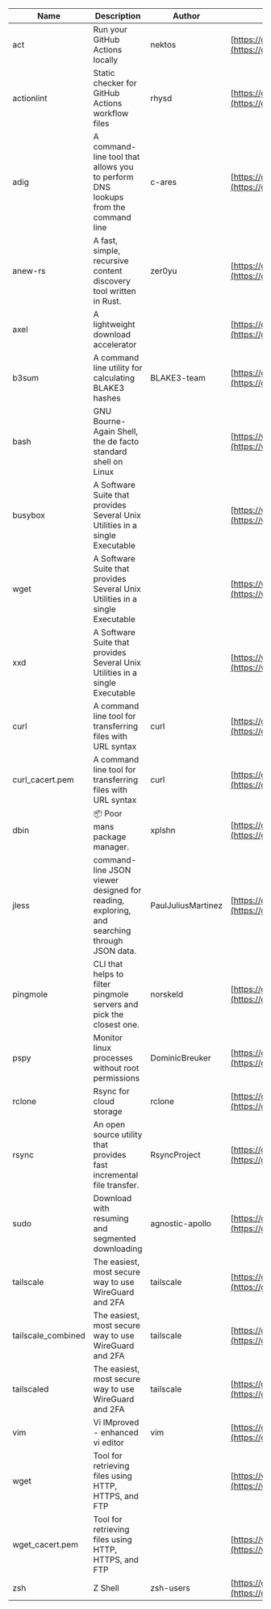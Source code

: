 | Name | Description | Author | WebURL | Repository | Stars | Version | Updated | Size | SHA256SUM | B3SUM | Source | Language | License |
| ---- | ----------- | ------ | ------ | ---------- | ----- | ------- | ------- | ---- | --- | ------|------ | -------- | ------- |
| act | Run your GitHub Actions locally | nektos | [https://github.com/nektos/act](https://github.com/nektos/act) | [https://github.com/nektos/act](https://github.com/nektos/act) | 54376 | v0.2.68 | 2024-10-07T02:49:32Z |  | 05fbdb1e6df1b420e67c9635571782116a974234485552915062a927243601ed | 7551cdcfd70750272f52f6a13a6e6a5a3493df5cfc0af765a1281f81127f1207 | https://bin.ajam.dev/arm64_v8a_Android/act | Go | MIT License |
| actionlint | Static checker for GitHub Actions workflow files | rhysd | [https://github.com/rhysd/actionlint](https://github.com/rhysd/actionlint) | [https://github.com/rhysd/actionlint](https://github.com/rhysd/actionlint) | 2722 | v1.7.3 | 2024-10-05T05:36:35Z |  | c3216fc038dd0dfb3e88d46ab061129ef56f45283c0feaa1e6498d40514bc463 | 747a57a1bc57d6348b2d9af55c0106696922cbcbdbbae25e8f78a0c3fd769f72 | https://bin.ajam.dev/arm64_v8a_Android/actionlint | Go | MIT License |
| adig | A command-line tool that allows you to perform DNS lookups from the command line | c-ares | [https://github.com/c-ares/c-ares](https://github.com/c-ares/c-ares) | [https://github.com/c-ares/c-ares](https://github.com/c-ares/c-ares) | 1855 | v1.33.1 | 2024-10-04T16:50:51Z |  | f73fdd57ac1398175856a7ec45407c83a292534add7f57269a95a04cd8fd0771 | 03fc191fb2c0593bc97a920fe7eee17733d7b3de4e7519217ded1207fe34c955 | https://bin.ajam.dev/arm64_v8a_Android/adig | C | MIT License |
| anew-rs | A fast, simple, recursive content discovery tool written in Rust. | zer0yu | [https://github.com/zer0yu/anew](https://github.com/zer0yu/anew) | [https://github.com/zer0yu/anew](https://github.com/zer0yu/anew) | 12 | v0.1.0 | 2024-05-08T12:29:15Z |  | fbed7437fbd6687572790a227981cef517f2d1c79881cc305f81c888bae5cfda | 6be3ba0079f99fa2861395edc1fdeb5e8c1dde42680d5a8c80c8038a52102cce | https://bin.ajam.dev/arm64_v8a_Android/anew-rs | Rust | MIT License |
| axel | A lightweight download accelerator |  | [https://github.com/axel/axel](https://github.com/axel/axel) | [https://github.com/axel/axel](https://github.com/axel/axel) |  |  |  |  | 0788d8b6880de949a0088a66b191cc56531ef17cc2c798f832163dfc762c34d8 | 91da95be8adaeeeaf1eacb687bfbca1b800d026d3e76df9e04840dc34369c918 | https://bin.ajam.dev/arm64_v8a_Android/axel |  |  |
| b3sum | A command line utility for calculating BLAKE3 hashes | BLAKE3-team | [https://github.com/BLAKE3-team/BLAKE3](https://github.com/BLAKE3-team/BLAKE3) | [https://github.com/BLAKE3-team/BLAKE3](https://github.com/BLAKE3-team/BLAKE3) | 5073 | 1.5.4 | 2024-09-14T14:37:47Z |  | 3a5891f6862f971ad77a712aebcbf63586d03b5396443aade18010701eae58e8 | 03756f845f5559b05359b36c0cd2324d556724aee68c5a04ed9929058226f2b8 | https://bin.ajam.dev/arm64_v8a_Android/b3sum | Assembly | Apache License 2.0 |
| bash | GNU Bourne-Again Shell, the de facto standard shell on Linux |  | [https://www.bash.ws/](https://www.bash.ws/) | []() |  |  |  |  | b056dc299508fb0adcf1f38bf9664c1fa635868c54c7823a2e1ee65bc9cbc464 | 4cc7e728e619d660ff682231b3efbd0f7405cf46286fb1ab69c52375f78a0662 | https://bin.ajam.dev/arm64_v8a_Android/bash |  |  |
| busybox | A Software Suite that provides Several Unix Utilities in a single Executable |  | [https://www.busybox.net/](https://www.busybox.net/) | []() |  |  |  |  | 400a65c91538c9de3b218e4574df6cef163247c206a158b318de1d43e139664b | e18b9f09132f5ccf34ebb03196e0e6990fdf0f2a8189929a0457452604e848a3 | https://bin.ajam.dev/arm64_v8a_Android/busybox |  |  |
| wget | A Software Suite that provides Several Unix Utilities in a single Executable |  | [https://www.busybox.net/](https://www.busybox.net/) | []() |  |  |  |  | 227a7b5cd9bce8fd1c1fe80808b335595c355daea361ec3ddb43ff4fde7bdb49 | d4c6d385de0e3324048b395054cc04ea7ae2ba7cd5a6cd278bfb257e6cdb484c | https://bin.ajam.dev/arm64_v8a_Android/wget |  |  |
| xxd | A Software Suite that provides Several Unix Utilities in a single Executable |  | [https://www.busybox.net/](https://www.busybox.net/) | []() |  |  |  |  | 74669801b192b132ad9419ce4da2c90160309a9b0195dce05516828b6517925a | 3027277a321b2c28844f0fde52022d7b88c973d4b943f4f8cdbe2ad56438d0fa | https://bin.ajam.dev/arm64_v8a_Android/xxd |  |  |
| curl | A command line tool for transferring files with URL syntax | curl | [https://github.com/curl/curl](https://github.com/curl/curl) | [https://github.com/curl/curl](https://github.com/curl/curl) | 35585 | curl-8_10_1 | 2024-10-07T12:30:28Z |  | 6a8d6c58d5ee96df4852a3d1ca2d99ba93e2fe030a6c1a931641325ea3a96d36 | f37c80f27b035c3eb103051406167c4a7bf40484a04e7edd6600f406110bda26 | https://bin.ajam.dev/arm64_v8a_Android/curl | C | Other |
| curl_cacert.pem | A command line tool for transferring files with URL syntax | curl | [https://github.com/curl/curl](https://github.com/curl/curl) | [https://github.com/curl/curl](https://github.com/curl/curl) | 35585 | curl-8_10_1 | 2024-10-07T12:30:28Z |  | 189d3cf6d103185fba06d76c1af915263c6d42225481a1759e853b33ac857540 | 1856b10ee91d0e1828f100a99b50dbf6c66373f659f855f01c8a9f9a22b002b5 | https://bin.ajam.dev/arm64_v8a_Android/curl_cacert.pem | C | Other |
| dbin | 📦 Poor mans package manager. | xplshn | [https://github.com/xplshn/dbin](https://github.com/xplshn/dbin) | [https://github.com/xplshn/dbin](https://github.com/xplshn/dbin) | 146 | 0.5 | 2024-10-07T09:19:08Z |  | 01da1e5083d0bed1c5bc71758984feb8bc357bab319adf9d65c9bf7490c86e56 | 45ed4fa1fb5785734e3e92b36fdcc474b4b86b51d04eb977a67da9ebf9cf83fd | https://bin.ajam.dev/arm64_v8a_Android/dbin | Go | Other |
| jless | command-line JSON viewer designed for reading, exploring, and searching through JSON data. | PaulJuliusMartinez | [https://github.com/PaulJuliusMartinez/jless](https://github.com/PaulJuliusMartinez/jless) | [https://github.com/PaulJuliusMartinez/jless](https://github.com/PaulJuliusMartinez/jless) | 4735 | v0.9.0 | 2024-09-07T16:16:59Z |  | 4fb8394e4874e328d2825db46a637e96d018c38340d5741767395aa83e06b7be | 11968e37028a57353efbba052401a3679ee0dc604f7515a052ddebae5ad1dace | https://bin.ajam.dev/arm64_v8a_Android/jless | Rust | MIT License |
| pingmole | CLI that helps to filter pingmole servers and pick the closest one. | norskeld | [https://github.com/norskeld/pingmole](https://github.com/norskeld/pingmole) | [https://github.com/norskeld/pingmole](https://github.com/norskeld/pingmole) | 4 |  | 2024-04-16T11:28:34Z |  | 6a8271f127283141d86f120c522fa5ca2149e744761bd6730f49caf81df86a65 | 337b34a6c4d06d454e55d305e0be4a3fbaf1d05c076b67f56f8a37d17afac17f | https://bin.ajam.dev/arm64_v8a_Android/pingmole | Rust | MIT License |
| pspy | Monitor linux processes without root permissions | DominicBreuker | [https://github.com/DominicBreuker/pspy](https://github.com/DominicBreuker/pspy) | [https://github.com/DominicBreuker/pspy](https://github.com/DominicBreuker/pspy) | 4891 | v1.2.1 | 2023-01-17T21:09:22Z |  | 5903e001c8ee432c3d459c3a3a63d5c9dcb29d005db9d79cee45d0da81e10553 | 32a7b693a4790bea1f796faf09c5f4c5875a2421dc3b4d1d75da120631967b1b | https://bin.ajam.dev/arm64_v8a_Android/pspy | Go | GNU General Public License v3.0 |
| rclone | Rsync for cloud storage | rclone | [https://github.com/rclone/rclone](https://github.com/rclone/rclone) | [https://github.com/rclone/rclone](https://github.com/rclone/rclone) | 46521 | v1.68.1 | 2024-10-03T15:31:36Z |  | d41fad562d717ba09eeb4155568e6532cfa537fcae32faf5ea9c41b1b86d21c9 | 37b98f90cb44185e5435c7d7196bf97674971b4f396d9ff297fbaf3648a815bd | https://bin.ajam.dev/arm64_v8a_Android/rclone | Go | MIT License |
| rsync | An open source utility that provides fast incremental file transfer. | RsyncProject | [https://github.com/WayneD/rsync](https://github.com/WayneD/rsync) | [https://github.com/WayneD/rsync](https://github.com/WayneD/rsync) | 2760 | v3.3.0 | 2024-07-06T04:30:43Z |  | 357fbe5fb3c237e51274814103b94882cdac52e13c488ea1020e57412a788f76 | eacda18816cce3185d048083a94982821990c2c8bf08f2ae879704e6903fc45a | https://bin.ajam.dev/arm64_v8a_Android/rsync | C | Other |
| sudo | Download with resuming and segmented downloading | agnostic-apollo | [https://github.com/agnostic-apollo/sudo](https://github.com/agnostic-apollo/sudo) | [https://github.com/agnostic-apollo/sudo](https://github.com/agnostic-apollo/sudo) | 91 | v0.2.0 | 2021-04-10T21:03:10Z |  | 9e56787b3ca489a9eb9e3a64f54944aa92c728d18576972ef7ef6bb10ca6462c | 261a7ec6cf5ed2fbc82f8128f2583eda7faeb8939b9e08143046f0b046e504ae | https://bin.ajam.dev/arm64_v8a_Android/sudo | Shell | MIT License |
| tailscale | The easiest, most secure way to use WireGuard and 2FA | tailscale | [https://github.com/tailscale/tailscale](https://github.com/tailscale/tailscale) | [https://github.com/tailscale/tailscale](https://github.com/tailscale/tailscale) | 18832 | v1.74.1 | 2024-10-07T11:45:20Z |  | bd17012ec2204dfd0019d7bb430919e73a0af092b07716777a7a2bbfa26c0ae2 | 67e813cd75e06d1ae679da90403c48dd5903d718d580a0975afeea8c8e25627a | https://bin.ajam.dev/arm64_v8a_Android/tailscale | Go | BSD 3-Clause New or Revised License |
| tailscale_combined | The easiest, most secure way to use WireGuard and 2FA | tailscale | [https://github.com/tailscale/tailscale](https://github.com/tailscale/tailscale) | [https://github.com/tailscale/tailscale](https://github.com/tailscale/tailscale) | 18832 | v1.74.1 | 2024-10-07T11:45:20Z |  | d363015f0cf122b73b206ef1baa9617ac364a876c18ac1b849fc0620c5d91954 | 49bf63489ff0d6ccb1ac30c9e52ed8002ad62f26664d53e0e79aa09b7fc6849b | https://bin.ajam.dev/arm64_v8a_Android/tailscale_combined | Go | BSD 3-Clause New or Revised License |
| tailscaled | The easiest, most secure way to use WireGuard and 2FA | tailscale | [https://github.com/tailscale/tailscale](https://github.com/tailscale/tailscale) | [https://github.com/tailscale/tailscale](https://github.com/tailscale/tailscale) | 18832 | v1.74.1 | 2024-10-07T11:45:20Z |  | 226b283c5b11fd4856c9d5ab7acadb44dfa9a8263d444143c13b352ed30eb65d | 58edcdfc38ac1da46a68c3771a65fde58b143d51b1bf230fb57067894ff0c182 | https://bin.ajam.dev/arm64_v8a_Android/tailscaled | Go | BSD 3-Clause New or Revised License |
| vim | Vi IMproved - enhanced vi editor | vim | [https://github.com/vim/vim](https://github.com/vim/vim) | [https://github.com/vim/vim](https://github.com/vim/vim) | 36269 | v9.1.0764 | 2024-10-06T16:02:58Z |  | 9c4d88bd8c906af1ff31cc632dbcbda3d1901d1e32ad2382afee6c28c6c07461 | bfe908bbbd64ccfbcde0c26bd361e2bb9a45d0d60f249106cdf4dd61495d7f63 | https://bin.ajam.dev/arm64_v8a_Android/vim | Vim Script | Vim License |
| wget | Tool for retrieving files using HTTP, HTTPS, and FTP |  | [https://www.gnu.org/software/wget/](https://www.gnu.org/software/wget/) | []() |  |  |  |  | 227a7b5cd9bce8fd1c1fe80808b335595c355daea361ec3ddb43ff4fde7bdb49 | d4c6d385de0e3324048b395054cc04ea7ae2ba7cd5a6cd278bfb257e6cdb484c | https://bin.ajam.dev/arm64_v8a_Android/wget |  |  |
| wget_cacert.pem | Tool for retrieving files using HTTP, HTTPS, and FTP |  | [https://www.gnu.org/software/wget/](https://www.gnu.org/software/wget/) | []() |  |  |  |  | 189d3cf6d103185fba06d76c1af915263c6d42225481a1759e853b33ac857540 | 1856b10ee91d0e1828f100a99b50dbf6c66373f659f855f01c8a9f9a22b002b5 | https://bin.ajam.dev/arm64_v8a_Android/wget_cacert.pem |  |  |
| zsh | Z Shell | zsh-users | [https://github.com/zsh-users/zsh](https://github.com/zsh-users/zsh) | [https://github.com/zsh-users/zsh](https://github.com/zsh-users/zsh) | 3616 | zsh-5.9 | 2024-10-02T06:22:41Z |  | 7967350b859e0764c0d965c36fee3154ea1120c344d017c2611a20087050c557 | 758231c22944ac0589e844e056ab1fd3e95616ebf01181c14340fdbe842f10dd | https://bin.ajam.dev/arm64_v8a_Android/zsh | C | Other |
